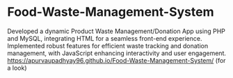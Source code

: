 # Food-Waste-Management-System
Developed a dynamic Product Waste Management/Donation App using PHP  and MySQL, integrating HTML for a seamless front-end experience.  Implemented robust features for efficient waste tracking and donation  management, with JavaScript enhancing interactivity and user engagement. 
https://apurvaupadhyay96.github.io/Food-Waste-Management-System/ (for a look)
